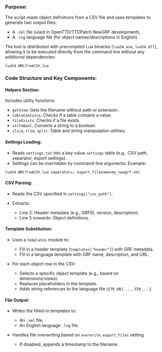 ### Purpose:

The script reads object definitions from a CSV file and uses templates to generate two output files:

* A `.nml` file (used in OpenTTD/TTDPatch NewGRF development),
* A `.lng` language file (for object names/descriptions in English).

The tool is distributed with precompiled Lua binaries (`lua54.exe`, `lua54.dll`), allowing it to be executed directly from the command line without any additional dependencies:

```
lua54 NMLfromCSV.lua
```

### Code Structure and Key Components:

#### **Helpers Section:**

Includes utility functions:

* `getStem`: Gets the filename without path or extension.
* `tableContains`: Checks if a table contains a value.
* `fileExists`: Checks if a file exists.
* `strToBool`: Converts a string to a boolean.
* `slice`, `trim`, `split`: Table and string manipulation utilities.

#### **Settings Loading:**

* Reads `settings.txt` into a key-value `settings` table (e.g., CSV path, separator, export settings).
* Settings can be overridden by command-line arguments. Example:

```
lua54 NMLfromCSV.lua separator=; export_filename=my_newgrf.nml
```


#### **CSV Parsing:**

* Reads the CSV specified in `settings["csv_path"]`.
* Extracts:
  
    * Line 2: Header metadata (e.g., GRFID, version, description).
    * Line 5 onwards: Object definitions.

#### **Template Substitution:**

* Uses a `templates` module to:

    * Fill in a header template (`templates["header"]`) with GRF metadata.
    * Fill in a language template with GRF name, description, and URL.

* For each object row in the CSV:

    * Selects a specific object template (e.g., based on dimensions/views).
    * Replaces placeholders in the template.
    * Adds string references to the language file (`STR_OBJ_...`, `STR_...`).

#### **File Output:**

* Writes the filled-in templates to:

    * An `.nml` file,
    * An English language `.lng` file.

* Handles file overwriting based on `overwrite_export_files` setting.

    * If disabled, appends a timestamp to the filename.